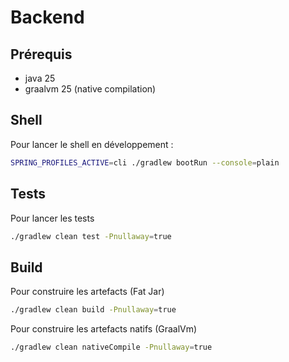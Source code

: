 # Backend

## Prérequis

- java 25
- graalvm 25 (native compilation)

## Shell

Pour lancer le shell en développement :

```bash
SPRING_PROFILES_ACTIVE=cli ./gradlew bootRun --console=plain
```

## Tests

Pour lancer les tests

```bash
./gradlew clean test -Pnullaway=true
```

## Build

Pour construire les artefacts (Fat Jar)

```bash
./gradlew clean build -Pnullaway=true
```

Pour construire les artefacts natifs (GraalVm)

```bash
./gradlew clean nativeCompile -Pnullaway=true
```
